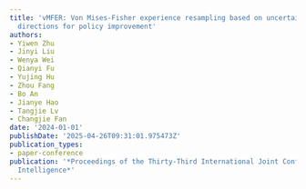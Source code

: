```yaml
---
title: 'vMFER: Von Mises-Fisher experience resampling based on uncertainty of gradient
  directions for policy improvement'
authors:
- Yiwen Zhu
- Jinyi Liu
- Wenya Wei
- Qianyi Fu
- Yujing Hu
- Zhou Fang
- Bo An
- Jianye Hao
- Tangjie Lv
- Changjie Fan
date: '2024-01-01'
publishDate: '2025-04-26T09:31:01.975473Z'
publication_types:
- paper-conference
publication: '*Proceedings of the Thirty-Third International Joint Conference on Artificial
  Intelligence*'
---
```


